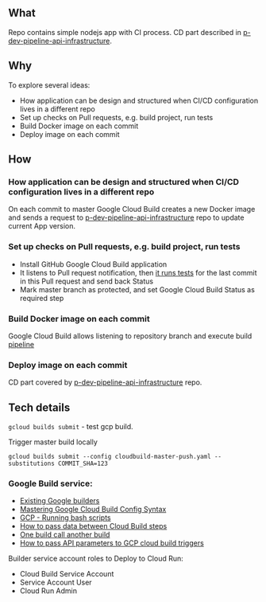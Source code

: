 ## What
Repo contains simple nodejs app with CI process. CD part described
in [p-dev-pipeline-api-infrastructure](https://github.com/vm-mishchenko/p-dev-pipeline-api-infrastructure).

## Why
To explore several ideas:
- How application can be design and structured when CI/CD configuration lives in a different repo
- Set up checks on Pull requests, e.g. build project, run tests
- Build Docker image on each commit
- Deploy image on each commit

## How
### How application can be design and structured when CI/CD configuration lives in a different repo
On each commit to master Google Cloud Build creates a new Docker image and sends a request
to [p-dev-pipeline-api-infrastructure](https://github.com/vm-mishchenko/p-dev-pipeline-api-infrastructure) repo to
update current App version.

### Set up checks on Pull requests, e.g. build project, run tests
- Install GitHub Google Cloud Build application
- It listens to Pull request notification, then [it runs tests](./cloudbuild-pull-request.yaml) for the last commit in
  this Pull request and send back Status
- Mark master branch as protected, and set Google Cloud Build Status as required step

### Build Docker image on each commit
Google Cloud Build allows listening to repository branch and execute build [pipeline](./cloudbuild-master-push.yaml)

### Deploy image on each commit
CD part covered
by [p-dev-pipeline-api-infrastructure](https://github.com/vm-mishchenko/p-dev-pipeline-api-infrastructure) repo.

## Tech details
`gcloud builds submit` - test gcp build.

Trigger master build locally
```shell
gcloud builds submit --config cloudbuild-master-push.yaml --substitutions COMMIT_SHA=123
```

### Google Build service:
- [Existing Google builders](https://github.com/GoogleCloudPlatform/cloud-builders)
- [Mastering Google Cloud Build Config Syntax](https://davidstanke.medium.com/mastering-google-cloud-build-config-syntax-8c3024607daf)
- [GCP - Running bash scripts](https://cloud.google.com/build/docs/configuring-builds/run-bash-scripts)
- [How to pass data between Cloud Build steps](https://medium.com/google-cloud/how-to-pass-data-between-cloud-build-steps-de5c9ebc4cdd)
- [One build call another build](https://stackoverflow.com/questions/59282760/how-to-link-cloudbuild-yaml-from-different-repository-google-cloud-build-trigge)
- [How to pass API parameters to GCP cloud build triggers](https://stackoverflow.com/questions/59804109/how-to-pass-api-parameters-to-gcp-cloud-build-triggers)

Builder service account roles to Deploy to Cloud Run:
- Cloud Build Service Account
- Service Account User
- Cloud Run Admin
